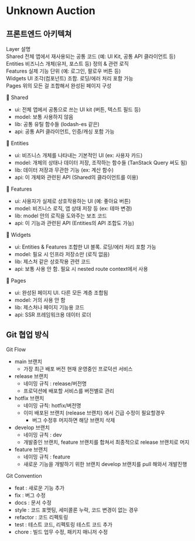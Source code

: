 # Unknown Auction

## 프론트엔드 아키텍쳐

Layer 설명  
Shared 전체 앱에서 재사용되는 공통 코드 (예: UI Kit, 공통 API 클라이언트 등)  
Entities 비즈니스 개체(유저, 포스트 등) 정의 & 관련 로직  
Features 실제 기능 단위 (예: 로그인, 팔로우 버튼 등)  
Widgets UI 조각(컴포넌트) 조합. 로딩/에러 처리 포함 가능  
Pages 위의 모든 걸 조합해서 완성된 페이지 구성

🧱 Shared

- ui: 전체 앱에서 공통으로 쓰는 UI kit (버튼, 텍스트 필드 등)
- model: 보통 사용하지 않음
- lib: 공통 유틸 함수들 (lodash-es 같은)
- api: 공통 API 클라이언트, 인증/캐싱 포함 가능

🧩 Entities

- ui: 비즈니스 개체를 나타내는 기본적인 UI (ex: 사용자 카드)
- model: 개체의 상태나 데이터 저장, 조작하는 함수들 (TanStack Query 써도 됨)
- lib: 데이터 저장과 무관한 기능 (ex: 계산 함수)
- api: 이 개체와 관련된 API (Shared의 클라이언트를 이용)

🧰 Features

- ui: 사용자가 실제로 상호작용하는 UI (예: 좋아요 버튼)
- model: 비즈니스 로직, 앱 상태 저장 등 (ex: 테마 변경)
- lib: model 안의 로직을 도와주는 보조 코드
- api: 이 기능과 관련된 API (Entities의 API 조합도 가능)

🧱 Widgets

- ui: Entities & Features 조합한 UI 블록. 로딩/에러 처리 포함 가능
- model: 필요 시 인프라 저장소만 (로직 없음)
- lib: 제스처 같은 상호작용 관련 코드
- api: 보통 사용 안 함. 필요 시 nested route context에서 사용

📄 Pages

- ui: 완성된 페이지 UI. 다른 모든 계층 조합됨
- model: 거의 사용 안 함
- lib: 제스처나 페이지 기능용 코드
- api: SSR 프레임워크용 데이터 로더

## Git 협업 방식

Git Flow

- main 브랜치
    - 가장 최근 배포 버전 현재 운영중인 프로덕션 서비스
- release 브랜치
    - 네이밍 규칙 : release/버전명
    - 프로덕션에 배포할 서비스를 버전별로 관리
- hotfix 브랜치
    - 네이밍 규칙: hotfix/버전명
    - 이미 배포된 브랜치 (release 브랜치) 에서 긴급 수정이 필요할경우
        - 버그 수정후 머지하면 해당 브랜치 삭제
- develop 브랜치
    - 네이밍 규칙 : dev
    - 개발중인 브랜치, feature 브랜치를 합쳐서 최종적으로 release 브랜치로 머지
- feature 브랜치
    - 네이밍 규칙 : feature
    - 새로운 기능을 개발하기 위한 브랜치 develop 브랜치를 pull 해와서 개발진행

Git Convention

- feat : 새로운 기능 추가
- fix : 버그 수정
- docs : 문서 수정
- style : 코드 포맷팅, 세미콜론 누락, 코드 변경이 없는 경우
- refactor : 코드 리펙토링
- test : 테스트 코드, 리펙토링 테스트 코드 추가
- chore : 빌드 업무 수정, 패키지 매니저 수정
